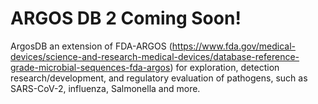 # ARGOS DB 2 Coming Soon!

ArgosDB an extension of FDA-ARGOS (https://www.fda.gov/medical-devices/science-and-research-medical-devices/database-reference-grade-microbial-sequences-fda-argos) for exploration, detection research/development, and regulatory evaluation of pathogens, such as SARS-CoV-2, influenza, Salmonella and more.
